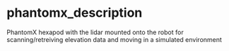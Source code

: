 # phantomx_description
PhantomX hexapod with the lidar mounted onto the robot for scanning/retreiving elevation data and moving in a simulated environment
